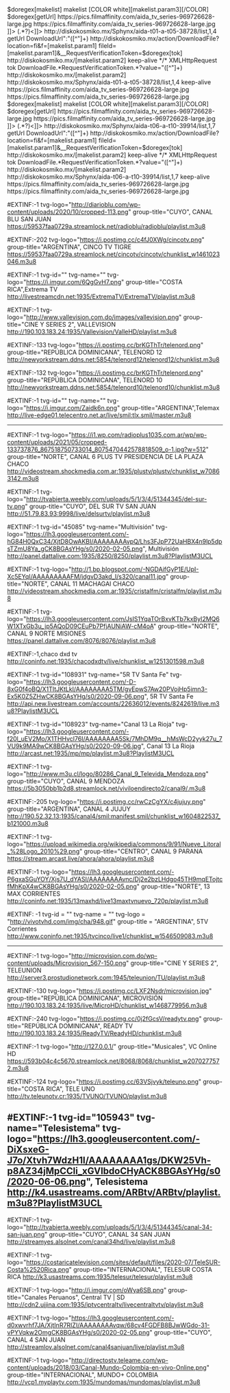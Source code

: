 

<item>
<title>Temporadas - 1 a 5</title>
<link>$doregex[makelist]</link>
 
<regex>
  <name>makelist</name>
  <listrepeat><![CDATA[
        <title>[COLOR white][makelist.param3][/COLOR]</title>
        <link>$doregex[getUrl]</link>
        <thumbnail>https://pics.filmaffinity.com/aida_tv_series-969726628-large.jpg</thumbnail> <!-- aqui va la portada -->
        <fanart>https://pics.filmaffinity.com/aida_tv_series-969726628-large.jpg</fanart><!-- aqui va el fondo -->
        ]]></listrepeat>
<expres><![CDATA[href="\/.*,(.*?),list.*\n.*\n.*\n.*href="\/([^"]*)".*?>(.*?)<]]></expres>
<page>http://diskokosmiko.mx/Sphynx/aida-t01-a-t05-38728/list,1,4</page> <!-- cambial este link por el de la pagina donde estan las peliculas o series si son varias paginas ir hasta el final y copiar el link completeo termina con list, 1,x --->
<cookieJar></cookieJar>
</regex>
<regex>
<name>getUrl</name>
<expres>DownloadUrl":"([^"]+)<expres>
<page>http://diskokosmiko.mx/action/DownloadFile?location=fi&amp;f=[makelist.param1]</page>
<rawpost>fileId=[makelist.param1]&amp;__RequestVerificationToken=$doregex[tok]</rawpost>
<referer>http://diskokosmiko.mx/[makelist.param2]</referer>
<connection>keep-alive</connection>
<accept>*/*</accept>
<X-Req>XMLHttpRequest</X-Req>
<cookieJar></cookieJar>
</regex>
<regex>
<name>tok</name>
<expres>DownloadFile.*RequestVerificationToken.*?value="([^"]+)<expres>
<page>http://diskokosmiko.mx/[makelist.param2]</page>
<referer>http://diskokosmiko.mx/Sphynx/aida-t01-a-t05-38728/list,1,4</referer> <!-- cambial este link por el de la pagina donde estan las peliculas o series si son varias paginas ir hasta el final y copiar el link completeo termina con list, 1,x --->
<connection>keep-alive</connection>
<cookieJar></cookieJar>
</regex>
<thumbnail>https://pics.filmaffinity.com/aida_tv_series-969726628-large.jpg</thumbnail> <!-- aqui va la portada -->
<fanart>https://pics.filmaffinity.com/aida_tv_series-969726628-large.jpg</fanart> <!-- aqui va el fondo -->
</item>


<item>
<title>Temporadas - 6 a 10</title>
<link>$doregex[makelist]</link>
 
<regex>
  <name>makelist</name>
  <listrepeat><![CDATA[
        <title>[COLOR white][makelist.param3][/COLOR]</title>
        <link>$doregex[getUrl]</link>
        <thumbnail>https://pics.filmaffinity.com/aida_tv_series-969726628-large.jpg</thumbnail> <!-- aqui va la portada -->
        <fanart>https://pics.filmaffinity.com/aida_tv_series-969726628-large.jpg</fanart><!-- aqui va el fondo -->
        ]]></listrepeat>
<expres><![CDATA[href="\/.*,(.*?),list.*\n.*\n.*\n.*href="\/([^"]*)".*?>(.*?)<]]></expres>
<page>http://diskokosmiko.mx/Sphynx/aida-t06-a-t10-39914/list,1,7</page> <!-- cambial este link por el de la pagina donde estan las peliculas o series si son varias paginas ir hasta el final y copiar el link completeo termina con list, 1,x --->
<cookieJar></cookieJar>
</regex>
<regex>
<name>getUrl</name>
<expres>DownloadUrl":"([^"]+)<expres>
<page>http://diskokosmiko.mx/action/DownloadFile?location=fi&amp;f=[makelist.param1]</page>
<rawpost>fileId=[makelist.param1]&amp;__RequestVerificationToken=$doregex[tok]</rawpost>
<referer>http://diskokosmiko.mx/[makelist.param2]</referer>
<connection>keep-alive</connection>
<accept>*/*</accept>
<X-Req>XMLHttpRequest</X-Req>
<cookieJar></cookieJar>
</regex>
<regex>
<name>tok</name>
<expres>DownloadFile.*RequestVerificationToken.*?value="([^"]+)<expres>
<page>http://diskokosmiko.mx/[makelist.param2]</page>
<referer>http://diskokosmiko.mx/Sphynx/aida-t06-a-t10-39914/list,1,7</referer> <!-- cambial este link por el de la pagina donde estan las peliculas o series si son varias paginas ir hasta el final y copiar el link completeo termina con list, 1,x --->
<connection>keep-alive</connection>
<cookieJar></cookieJar>
</regex>
<thumbnail>https://pics.filmaffinity.com/aida_tv_series-969726628-large.jpg</thumbnail> <!-- aqui va la portada -->
<fanart>https://pics.filmaffinity.com/aida_tv_series-969726628-large.jpg</fanart> <!-- aqui va el fondo -->
</item>

#EXTINF:-1 tvg-logo="http://diarioblu.com/wp-content/uploads/2020/10/cropped-113.png" group-title="CUYO", CANAL BLU SAN JUAN
https://59537faa0729a.streamlock.net/radioblu/radioblu/playlist.m3u8

#EXTINF:-202 tvg-logo="https://i.postimg.cc/c4fJ0XWg/cincotv.png" group-title="ARGENTINA", CINCO TV TIGRE
https://59537faa0729a.streamlock.net/cincotv/cincotv/chunklist_w1461023046.m3u8

#EXTINF:-1 tvg-id="" tvg-name="" tvg-logo="https://i.imgur.com/6QgGvH7.png" group-title="COSTA RICA",Extrema TV http://livestreamcdn.net:1935/ExtremaTV/ExtremaTV/playlist.m3u8

#EXTINF:-1 tvg-logo="http://www.vallevision.com.do/images/vallevision.png" group-title="CINE Y SERIES 2", VALLEVISION
http://190.103.183.24:1935/Vallevision/ValleHD/playlist.m3u8

#EXTINF:-133 tvg-logo="https://i.postimg.cc/brKGThTr/telenord.png" group-title="REPÚBLICA DOMINICANA", TELENORD 12
http://newyorkstream.ddns.net:5854/telenord12/telenord12/chunklist.m3u8

#EXTINF:-132 tvg-logo="https://i.postimg.cc/brKGThTr/telenord.png" group-title="REPÚBLICA DOMINICANA", TELENORD 10
http://newyorkstream.ddns.net:5854/telenord10/telenord10/chunklist.m3u8

#EXTINF:-1 tvg-id="" tvg-name="" tvg-logo="https://i.imgur.com/Zaidk6n.png" group-title="ARGENTINA",Telemax http://live-edge01.telecentro.net.ar/live/smil:tlx.smil/master.m3u8

---------------------------------------------------------------------------------------------------------------------------------------------

#EXTINF:-1 tvg-logo="https://i1.wp.com/radioplus1035.com.ar/wp/wp-content/uploads/2021/05/cropped-133737876_867518750733014_8075470442578818509_o-1.jpg?w=512" group-title="NORTE", CANAL 6 PLUS TV  PRESIDENCIA DE LA PLAZA  CHACO
http://videostream.shockmedia.com.ar:1935/plustv/plustv/chunklist_w70863142.m3u8

#EXTINF:-1 tvg-logo="http://tvabierta.weebly.com/uploads/5/1/3/4/51344345/del-sur-tv.png" group-title="CUYO", DEL SUR TV SAN JUAN
http://51.79.83.93:9998/live/delsurtv/playlist.m3u8

#EXTINF:-1 tvg-id="45085" tvg-name="Multivisión" tvg-logo="https://lh3.googleusercontent.com/-hG84H0QxC34/XjtD8OwAKBI/AAAAAAAAvpQ/Lhs3FJpP72UaHBX4n9lp5dpsTZmU8Ya_gCK8BGAsYHg/s0/2020-02-05.png", Multivisión
http://panel.dattalive.com:1935/8250/8250/playlist.m3u8?PlaylistM3UCL
 
#EXTINF:-1 tvg-logo="http://1.bp.blogspot.com/-NGDAifGyP1E/UpI-Xc5EYqI/AAAAAAAAAFM/jdgvD3akd_I/s320/canal11.jpg" group-title="NORTE", CANAL 11 MACHAGAI CHACO
http://videostream.shockmedia.com.ar:1935/cristalfm/cristalfm/playlist.m3u8

#EXTINF:-1 tvg-logo="https://lh3.googleusercontent.com/JsIS1YqaTOrBxvKTb7kxByI2MQ6W1XTxGb3u_jp5AQoD09CEuPb7PfjAUNiAW-cM4oA" group-title="NORTE", CANAL 9 NORTE MISIONES
https://panel.dattalive.com/8076/8076/playlist.m3u8

#EXTINF:-1,chaco dxd tv
http://coninfo.net:1935/chacodxdtv/live/chunklist_w1251301598.m3u8

#EXTINF:-1 tvg-id="108931" tvg-name="5R TV Santa Fe" tvg-logo="https://lh3.googleusercontent.com/-D-8xG0f4oBQ/X1TItJKtLkI/AAAAAAAA5TM/gvEpwS7Aw20PVojHp5imn3-Ex5K0Z5ZHwCK8BGAsYHg/s0/2020-09-06.png", 5R TV Santa Fe
http://api.new.livestream.com/accounts/22636012/events/8242619/live.m3u8?PlaylistM3UCL

#EXTINF:-1 tvg-id="108923" tvg-name="Canal 13 La Rioja" tvg-logo="https://lh3.googleusercontent.com/-f20l_uEV2Mo/X1THHvcl76I/AAAAAAAA5Sk/7MhDM9q__hMsWcD2yyk27u_7VU9k9MA9wCK8BGAsYHg/s0/2020-09-06.jpg", Canal 13 La Rioja http://arcast.net:1935/mp/mp/playlist.m3u8?PlaylistM3UCL

#EXTINF:-1 tvg-logo="http://www.m3u.cl/logo/80286_Canal_9_Televida_Mendoza.png" group-title="CUYO", CANAL 9 MENDOZA
https://5b3050bb1b2d8.streamlock.net/viviloendirecto2/canal9/.m3u8

#EXTINF:-205 tvg-logo="https://i.postimg.cc/rwCzCgYX/c4jujuy.png" group-title="ARGENTINA", CANAL 4 JUJUY
http://190.52.32.13:1935/canal4/smil:manifest.smil/chunklist_w1604822537_b121000.m3u8

#EXTINF:-1 tvg-logo="https://upload.wikimedia.org/wikipedia/commons/9/91/Nueve_Litoral_%28Logo_2010%29.png" group-title="CENTRO", CANAL 9 PARANA
https://stream.arcast.live/ahora/ahora/playlist.m3u8

#EXTINF:-1 tvg-logo="https://lh3.googleusercontent.com/-P6gxaSGuYOY/Xjs7U_dYASI/AAAAAAAAvnc/Dj2e2bzLHdgo45TH9mqETojtcfMhKpX4wCK8BGAsYHg/s0/2020-02-05.png" group-title="NORTE", 13 MAX CORRIENTES
http://coninfo.net:1935/13maxhd/live13maxtvnuevo_720p/playlist.m3u8
  
#EXTINF: -1 tvg-id = "" tvg-name = "" tvg-logo = "http://vivotvhd.com/img/cha/948.gif" group-title = "ARGENTINA", 5TV Corrientes
http://www.coninfo.net:1935/tvcinco/live1/chunklist_w1546509083.m3u8

-----------------------------------------------------------------------------------------------------------------------------------------------------

#EXTINF:-1 tvg-logo="http://microvision.com.do/wp-content/uploads/Microvision_567-150.png" group-title="CINE Y SERIES 2", TELEUNION
http://server3.prostudionetwork.com:1945/teleunion/TU/playlist.m3u8

#EXTINF:-130 tvg-logo="https://i.postimg.cc/LXF2Nsdr/microvision.jpg" group-title="REPÚBLICA DOMINICANA", MICROVISIÓN
http://190.103.183.24:1935/live/MicroHD/chunklist_w1468779956.m3u8

#EXTINF:-240 tvg-logo="https://i.postimg.cc/0j2fGcsV/readytv.png" group-title="REPÚBLICA DOMINICANA", READY TV
http://190.103.183.24:1935/ReadyTV/ReadyHD/chunklist.m3u8

#EXTINF:-1 tvg-logo="http://127.0.0.1/" group-title="Musicales", VC Online HD
https://593b04c4c5670.streamlock.net/8068/8068/chunklist_w2070277572.m3u8

#EXTINF:-124 tvg-logo="https://i.postimg.cc/63VSjvyk/teleuno.png" group-title="COSTA RICA", TELE UNO  
http://tv.teleunotv.cr:1935/TVUNO/TVUNO/playlist.m3u8

#EXTINF:-1 tvg-id="105943" tvg-name="Telesistema" tvg-logo="https://lh3.googleusercontent.com/-DiXsxeG-J7o/Xtvh7WdzH1I/AAAAAAAA1gs/DKW25Vh-p8AZ34jMpCCli_xGVIbdoCHyACK8BGAsYHg/s0/2020-06-06.png", Telesistema
http://k4.usastreams.com/ARBtv/ARBtv/playlist.m3u8?PlaylistM3UCL
--------------------------------------------------------------------------------------------------------------------------------------------

#EXTINF:-1 tvg-logo="http://tvabierta.weebly.com/uploads/5/1/3/4/51344345/canal-34-san-juan.png" group-title="CUYO", CANAL 34 SAN JUAN
http://streamyes.alsolnet.com/canal34hd/live/playlist.m3u8

#EXTINF:-1 tvg-logo="https://costaricatelevision.com/sites/default/files/2020-07/TeleSUR-Costa%2520Rica.png" group-title="INTERNACIONAL", TELESUR COSTA RICA
http://k3.usastreams.com:1935/telesur/telesur/playlist.m3u8

#EXTINF:-1 tvg-logo="http://i.imgur.com/oWya6SB.png" group-title="Canales Peruanos", Central TV | SD
http://cdn2.ujjina.com:1935/iptvcentraltv/livecentraltvtv/playlist.m3u8

#EXTINF:-1 tvg-logo="https://lh3.googleusercontent.com/-d0xwvrhf7JA/XjtInR7RIZI/AAAAAAAAvqw/68cv4FGDFB8BJwWGdo-31-vPYVqkw2OmgCK8BGAsYHg/s0/2020-02-05.png" group-title="CUYO", CANAL 4 SAN JUAN
http://streamlov.alsolnet.com/canal4sanjuan/live/playlist.m3u8
    
#EXTINF:-1 tvg-logo="http://directostv.teleame.com/wp-content/uploads/2018/03/Canal-Mundo-Colombia-en-vivo-Online.png" group-title="INTERNACIONAL", MUNDO+ COLOMBIA
http://vcp1.myplaytv.com:1935/mundomas/mundomas/playlist.m3u8
        
